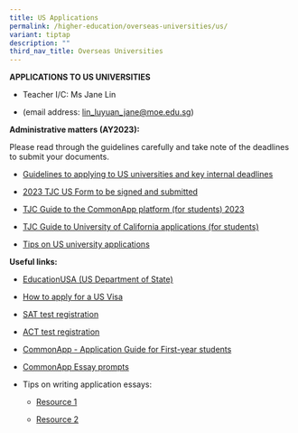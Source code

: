 ```yaml
---
title: US Applications
permalink: /higher-education/overseas-universities/us/
variant: tiptap
description: ""
third_nav_title: Overseas Universities
---
```

<p><strong>APPLICATIONS TO US UNIVERSITIES</strong></p><ul data-tight="true" class="tight"><li><p>Teacher I/C: Ms Jane Lin</p></li><li><p>(email address: <a href="mailto:lin_luyuan_jane@moe.edu.sg" rel="noopener noreferrer nofollow" target="_blank">lin_luyuan_jane@moe.edu.sg</a>)&nbsp;&nbsp;</p></li></ul><p></p><p></p><p><strong>Administrative matters (AY2023):</strong></p><p>Please read through the guidelines carefully and take note of the deadlines to submit your documents.</p><ul data-tight="true" class="tight"><li><p><a href="/files/1__2023_Overseas_Higher_Ed_Briefing_Slides_US.pdf" rel="noopener noreferrer nofollow" target="_blank">Guidelines to applying to US universities and key internal deadlines</a></p></li><li><p><a href="/files/2__2023_TJC_US_Form.pdf" rel="noopener noreferrer nofollow" target="_blank">2023 TJC US Form to be signed and submitted</a></p></li><li><p><a href="https://docs.google.com/presentation/d/1lqMtBrViEROI-bzUSHlXQVPbj26LFbOIVj7isjxvTMo/edit?usp=sharing" class="XqQF9c" rel="noopener noreferrer nofollow" target="_blank"><u>TJC Guide to the CommonApp platform (for students) 2023</u></a></p></li><li><p><a href="/files/4__2023_TJC_Student_Guide_to_University_of_California_admissions_portal.pdf" rel="noopener noreferrer nofollow" target="_blank">TJC Guide to University of California applications (for students)</a></p></li><li><p><a href="/files/5__Tips_on_US_university_applications.pdf" rel="noopener noreferrer nofollow" target="_blank">Tips on US university applications</a></p></li></ul><p></p><p></p><p><strong>Useful links:</strong></p><ul data-tight="true" class="tight"><li><p><a href="https://educationusa.state.gov/" rel="noopener noreferrer nofollow" target="_blank">EducationUSA (US Department of State)</a></p></li><li><p><a href="https://www.ustraveldocs.com/" rel="noopener noreferrer nofollow" target="_blank">How to apply for a US Visa</a></p></li><li><p><a href="https://satsuite.collegeboard.org/digital/digital-testing/dates-deadlines" rel="noopener noreferrer nofollow" target="_blank">SAT test registration</a></p></li><li><p><a href="https://global.act.org/content/global/en/products-and-services/the-act-non-us/registration.html" rel="noopener noreferrer nofollow" target="_blank">ACT test registration</a></p></li><li><p><a href="https://www.commonapp.org/apply/first-year-students" rel="noopener noreferrer nofollow" target="_blank">CommonApp - Application Guide for First-year students</a></p></li><li><p><a href="https://www.commonapp.org/apply/essay-prompts" rel="noopener noreferrer nofollow" target="_blank">CommonApp Essay prompts</a></p></li><li><p>Tips on writing application essays:</p><ul data-tight="true" class="tight"><li><p><a href="https://www.collegeessayadvisors.com/portfolio-items/common-application-essay-tips/" rel="noopener noreferrer nofollow" target="_blank">Resource 1</a></p></li><li><p><a href="https://www.bestcolleges.com/blog/expert-common-app-essay-tips/" rel="noopener noreferrer nofollow" target="_blank">Resource 2</a></p></li></ul></li></ul><p></p><p></p>